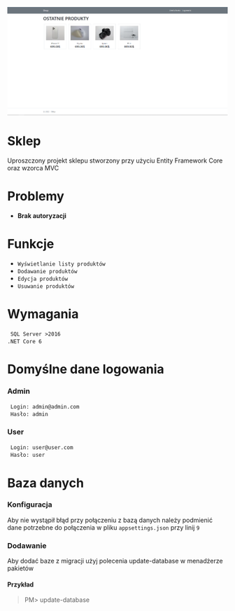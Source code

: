 

![](/git/image.png)

# Sklep
Uproszczony projekt sklepu stworzony przy użyciu Entity Framework Core oraz wzorca MVC

# Problemy
- **Brak autoryzacji**

# Funkcje
- ``Wyświetlanie listy produktów``
- ``Dodawanie produktów``
- ``Edycja produktów``
- ``Usuwanie produktów``

# Wymagania
`` SQL Server >2016``
<br />
``.NET Core 6``

# Domyślne dane logowania
### Admin
`` Login: admin@admin.com``
<br />
`` Hasło: admin``
<br />
### User
`` Login: user@user.com``
<br />
`` Hasło: user``
<br />

# Baza danych
### Konfiguracja
Aby nie wystąpił błąd przy połączeniu z bazą danych należy podmienić dane potrzebne do połączenia w pliku ``appsettings.json`` przy linij ``9``
### Dodawanie 
Aby dodać baze z migracji użyj polecenia update-database w menadżerze pakietów
#### Przykład
> PM> update-database